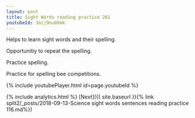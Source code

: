 ```yaml
---
layout: post
title: Sight Words reading practice 261
youtubeId: 3nij9nu0Xmk
---
```

 
 
Helps to learn sight words and their spelling.

Opportunitiy to repeat the spelling. 

Practice spelling. 
 
Practice for spelling bee competitions. 
 
{% include youtubePlayer.html id=page.youtubeId %}
 
 
{% include analytics.html %} 
[Next]({{ site.baseurl }}{% link  split2/_posts/2018-09-13-Science sight words sentences reading practice 116.md%})
 
